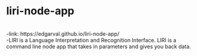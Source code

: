 # liri-node-app
<br>
-link: https://edgarval.github.io/liri-node-app/
<br>
-LIRI is a Language Interpretation and Recognition Interface. LIRI is a command line node app that takes in parameters and gives you back data.


